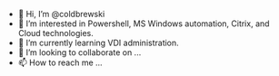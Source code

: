 - 👋 Hi, I’m @coldbrewski
- 👀 I’m interested in Powershell, MS Windows automation, Citrix, and Cloud technologies.
- 🌱 I’m currently learning VDI administration.
- 💞️ I’m looking to collaborate on ...
- 📫 How to reach me ...

<!---
coldbrewlax/coldbrewlax is a ✨ special ✨ repository because its `README.md` (this file) appears on your GitHub profile.
You can click the Preview link to take a look at your changes.
--->

